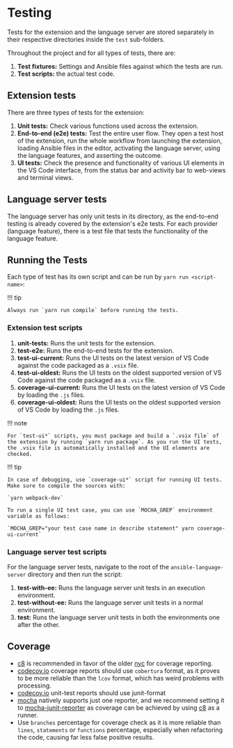 # Testing

Tests for the extension and the language server are stored separately in their
respective directories inside the `test` sub-folders.

Throughout the project and for all types of tests, there are:

1. **Test fixtures:** Settings and Ansible files against which the tests are
   run.
2. **Test scripts:** the actual test code.

## Extension tests

There are three types of tests for the extension:

1. **Unit tests:** Check various functions used across the extension.
2. **End-to-end (e2e) tests:** Test the entire user flow. They open a test host
   of the extension, run the whole workflow from launching the extension,
   loading Ansible files in the editor, activating the language server, using
   the language features, and asserting the outcome.
3. **UI tests:** Check the presence and functionality of various UI elements in
   the VS Code interface, from the status bar and activity bar to web-views and
   terminal views.

## Language server tests

The language server has only unit tests in its directory, as the end-to-end
testing is already covered by the extension's e2e tests. For each provider
(language feature), there is a test file that tests the functionality of the
language feature.

## Running the Tests

Each type of test has its own script and can be run by `yarn run <script-name>`:

!!! tip

    Always run `yarn run compile` before running the tests.

### Extension test scripts

1. **unit-tests:** Runs the unit tests for the extension.
2. **test-e2e:** Runs the end-to-end tests for the extension.
3. **test-ui-current:** Runs the UI tests on the latest version of VS Code
   against the code packaged as a `.vsix` file.
4. **test-ui-oldest:** Runs the UI tests on the oldest supported version of VS
   Code against the code packaged as a `.vsix` file.
5. **coverage-ui-current:** Runs the UI tests on the latest version of VS Code
   by loading the `.js` files.
6. **coverage-ui-oldest:** Runs the UI tests on the oldest supported version of
   VS Code by loading the `.js` files.

!!! note

    For `test-ui*` scripts, you must package and build a `.vsix file` of the extension by running `yarn run package`. As you run the UI tests, the .vsix file is automatically installed and the UI elements are checked.

!!! tip

    In case of debugging, use `coverage-ui*` script for running UI tests. Make sure to compile the sources with:

    `yarn webpack-dev`

    To run a single UI test case, you can use `MOCHA_GREP` environment variable as follows:

    `MOCHA_GREP="your test case name in describe statement" yarn coverage-ui-current`

### Language server test scripts

For the language server tests, navigate to the root of the
`ansible-language-server` directory and then run the script:

1. **test-with-ee:** Runs the language server unit tests in an execution
   environment.
2. **test-without-ee:** Runs the language server unit tests in a normal
   environment.
3. **test:** Runs the language server unit tests in both the environments one
   after the other.

## Coverage

- [c8] is recommended in favor of the older [nyc] for coverage reporting.
- [codecov.io] coverage reports should use `cobertura` format, as it proves to
  be more reliable than the `lcov` format, which has weird problems with
  processing.
- [codecov.io] unit-test reports should use junit-format
- [mocha] natively supports just one reporter, and we recommend setting it to
  [mocha-junit-reporter] as coverage can be achieved by using [c8] as a runner.
- Use `branches` percentage for coverage check as it is more reliable than
  `lines`, `statements` or `functions` percentage, especially when refactoring
  the code, causing far less false positive results.

[c8]: https://www.npmjs.com/package/c8
[nyc]: https://www.npmjs.com/package/nyc
[codecov.io]: https://codecov.io/
[mocha-junit-reporter]: https://www.npmjs.com/package/mocha-junit-reporter
[mocha]: https://mochajs.org/
